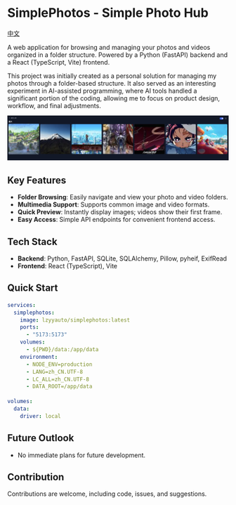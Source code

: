 # SimplePhotos - Simple Photo Hub

[中文](README_zh.md)

A web application for browsing and managing your photos and videos organized in a folder structure. Powered by a Python (FastAPI) backend and a React (TypeScript, Vite) frontend.

This project was initially created as a personal solution for managing my photos through a folder-based structure. It also served as an interesting experiment in AI-assisted programming, where AI tools handled a significant portion of the coding, allowing me to focus on product design, workflow, and final adjustments.

![SimplePhotos](SimplePhotos.png)

## Key Features

- **Folder Browsing**: Easily navigate and view your photo and video folders.
- **Multimedia Support**: Supports common image and video formats.
- **Quick Preview**: Instantly display images; videos show their first frame.
- **Easy Access**: Simple API endpoints for convenient frontend access.

## Tech Stack

- **Backend**: Python, FastAPI, SQLite, SQLAlchemy, Pillow, pyheif, ExifRead
- **Frontend**: React (TypeScript), Vite

## Quick Start

```yaml
services:
  simplephotos:
    image: lzyyauto/simplephotos:latest
    ports:
      - "5173:5173"
    volumes:
      - ${PWD}/data:/app/data
    environment:
      - NODE_ENV=production
      - LANG=zh_CN.UTF-8
      - LC_ALL=zh_CN.UTF-8
      - DATA_ROOT=/app/data

volumes:
  data:
    driver: local
```

## Future Outlook

- No immediate plans for future development.

## Contribution

Contributions are welcome, including code, issues, and suggestions.